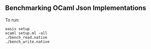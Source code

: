 Benchmarking OCaml Json Implementations
--------------------------------

To run:

```
oasis setup
ocaml setup.ml -all
./bench_read.native
./bench_write.native
```